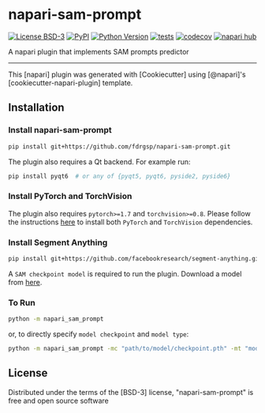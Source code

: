 # napari-sam-prompt

[![License BSD-3](https://img.shields.io/pypi/l/napari-sam-prompt.svg?color=green)](https://github.com/fdrgsp/napari-sam-prompt/raw/main/LICENSE)
[![PyPI](https://img.shields.io/pypi/v/napari-sam-prompt.svg?color=green)](https://pypi.org/project/napari-sam-prompt)
[![Python Version](https://img.shields.io/pypi/pyversions/napari-sam-prompt.svg?color=green)](https://python.org)
[![tests](https://github.com/fdrgsp/napari-sam-prompt/workflows/tests/badge.svg)](https://github.com/fdrgsp/napari-sam-prompt/actions)
[![codecov](https://codecov.io/gh/fdrgsp/napari-sam-prompt/branch/main/graph/badge.svg)](https://codecov.io/gh/fdrgsp/napari-sam-prompt)
[![napari hub](https://img.shields.io/endpoint?url=https://api.napari-hub.org/shields/napari-sam-prompt)](https://napari-hub.org/plugins/napari-sam-prompt)

A napari plugin that implements SAM prompts predictor

----------------------------------

This [napari] plugin was generated with [Cookiecutter] using [@napari]'s [cookiecutter-napari-plugin] template.

<!--
Don't miss the full getting started guide to set up your new package:
https://github.com/napari/cookiecutter-napari-plugin#getting-started

and review the napari docs for plugin developers:
https://napari.org/stable/plugins/index.html
-->

## Installation

### Install napari-sam-prompt

```bash
pip install git+https://github.com/fdrgsp/napari-sam-prompt.git
```

The plugin also requires a Qt backend. For example run:

```bash
pip install pyqt6  # or any of {pyqt5, pyqt6, pyside2, pyside6}
```

### Install PyTorch and TorchVision

The plugin also requires `pytorch>=1.7` and `torchvision>=0.8`. Please follow the instructions [here](https://pytorch.org/get-started/locally/) to install both `PyTorch` and `TorchVision` dependencies.

### Install Segment Anything

```bash
pip install git+https://github.com/facebookresearch/segment-anything.git
```

A `SAM checkpoint model` is required to run the plugin. Download a model from [here](https://github.com/facebookresearch/segment-anything?tab=readme-ov-file#model-checkpoints).

### To Run

```bash
python -m napari_sam_prompt
```

or, to directly specify `model checkpoint` and `model type`:

```bash
python -m napari_sam_prompt -mc "path/to/model/checkpoint.pth" -mt "model_type"
```

## License

Distributed under the terms of the [BSD-3] license,
"napari-sam-prompt" is free and open source software
